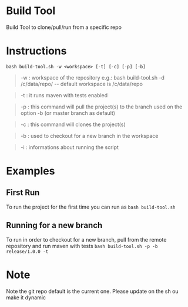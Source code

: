 # Build Tool
Build Tool to clone/pull/run from a specific repo

# Instructions
`bash build-tool.sh -w <workspace> [-t] [-c] [-p] [-b]`
> -w : workspace of the repository e.g.: bash build-tool.sh -d /c/data/repo/  -- default workspace is /c/data/repo

> -t : it runs maven with tests enabled

> -p : this command will pull the project(s) to the branch used on the option -b (or master branch as default)

> -c : this command will clones the project(s)

> -b : used to checkout for a new branch in the workspace

> -i : informations about running the script


# Examples
## First Run
To run the project for the first time you can run as
`bash build-tool.sh`

## Running for a new branch
To run in order to checkout for a new branch, pull from the remote repository and run maven with tests
`bash build-tool.sh -p -b release/1.0.0 -t`

# Note
Note the git repo default is the current one. Please update on the sh ou make it dynamic
